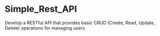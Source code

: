 # Simple_Rest_API
Develop a RESTful API that provides basic CRUD (Create, Read, Update, Delete) operations for managing users.
